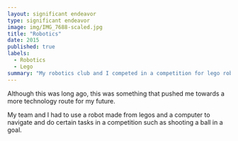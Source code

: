 ```yaml
---
layout: significant endeavor
type: significant endeavor
image: img/IMG_7688-scaled.jpg
title: "Robotics"
date: 2015
published: true
labels:
  - Robotics
  - Lego
summary: "My robotics club and I competed in a competition for lego robotics in which the robot has to do a specific set of tasks that we programmed it to do."
---
```


Although this was long ago, this was something that pushed me towards a more technology route for my future.

My team and I had to use a robot made from legos and a computer to navigate and do certain tasks in a competition such as shooting a ball in a goal.
